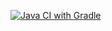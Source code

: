 [![Java CI with Gradle](https://github.com/GigirKudr/patternsHome1/actions/workflows/gradle-publish.yml/badge.svg)](https://github.com/GigirKudr/patternsHome1/actions/workflows/gradle-publish.yml)